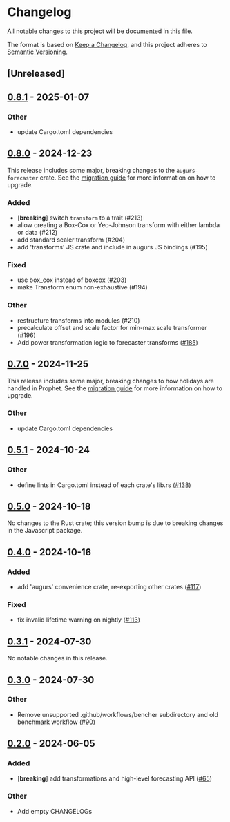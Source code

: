 # Changelog
All notable changes to this project will be documented in this file.

The format is based on [Keep a Changelog](https://keepachangelog.com/en/1.0.0/),
and this project adheres to [Semantic Versioning](https://semver.org/spec/v2.0.0.html).

## [Unreleased]

## [0.8.1](https://github.com/grafana/augurs/compare/augurs-forecaster-v0.8.0...augurs-forecaster-v0.8.1) - 2025-01-07

### Other

- update Cargo.toml dependencies

## [0.8.0](https://github.com/grafana/augurs/compare/augurs-forecaster-v0.7.0...augurs-forecaster-v0.8.0) - 2024-12-23

This release includes some major, breaking changes to the `augurs-forecaster` crate. See the [migration guide](https://docs.augu.rs/migrating.html#from-07-to-08) for more information on how to upgrade.

### Added

- [**breaking**] switch `transform` to a trait (#213)
- allow creating a Box-Cox or Yeo-Johnson transform with either lambda or data (#212)
- add standard scaler transform (#204)
- add 'transforms' JS crate and include in augurs JS bindings (#195)

### Fixed

- use box_cox instead of boxcox (#203)
- make Transform enum non-exhaustive (#194)

### Other

- restructure transforms into modules (#210)
- precalculate offset and scale factor for min-max scale transformer (#196)
- Add power transformation logic to forecaster transforms ([#185](https://github.com/grafana/augurs/pull/185))

## [0.7.0](https://github.com/grafana/augurs/compare/augurs-forecaster-v0.6.3...augurs-forecaster-v0.7.0) - 2024-11-25

This release includes some major, breaking changes to how holidays are handled in Prophet. See the [migration guide](https://docs.augu.rs/migrating.html#from-06-to-07) for more information on how to upgrade.

### Other

- update Cargo.toml dependencies

## [0.5.1](https://github.com/grafana/augurs/compare/augurs-forecaster-v0.5.0...augurs-forecaster-v0.5.1) - 2024-10-24

### Other

- define lints in Cargo.toml instead of each crate's lib.rs ([#138](https://github.com/grafana/augurs/pull/138))

## [0.5.0](https://github.com/grafana/augurs/compare/augurs-forecaster-v0.5.0...augurs-forecaster-v0.4.3) - 2024-10-18

No changes to the Rust crate; this version bump is due to breaking changes in the
Javascript package.

## [0.4.0](https://github.com/grafana/augurs/compare/augurs-forecaster-v0.3.1...augurs-forecaster-v0.4.0) - 2024-10-16

### Added

- add 'augurs' convenience crate, re-exporting other crates ([#117](https://github.com/grafana/augurs/pull/117))

### Fixed

- fix invalid lifetime warning on nightly ([#113](https://github.com/grafana/augurs/pull/113))

## [0.3.1](https://github.com/grafana/augurs/compare/augurs-forecaster-v0.3.0...augurs-forecaster-v0.3.1) - 2024-07-30

No notable changes in this release.

## [0.3.0](https://github.com/grafana/augurs/compare/augurs-forecaster-v0.2.0...augurs-forecaster-v0.3.0) - 2024-07-30

### Other
- Remove unsupported .github/workflows/bencher subdirectory and old benchmark workflow ([#90](https://github.com/grafana/augurs/pull/90))

## [0.2.0](https://github.com/grafana/augurs/compare/augurs-forecaster-v0.1.2...augurs-forecaster-v0.2.0) - 2024-06-05

### Added
- [**breaking**] add transformations and high-level forecasting API ([#65](https://github.com/grafana/augurs/pull/65))

### Other
- Add empty CHANGELOGs

